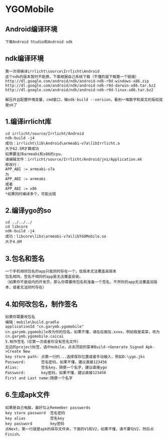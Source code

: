 # YGOMobile
Android编译环境
---------------------
    下载Android Studio和Android sdk
    
ndk编译环境
---------------------
    第一次得编译irrlicht\source\Irrlicht\Android
    这个ndk的版本暂时不能换，下面根据自己系统下载（不懂的就下载第一个链接）
    http://dl.google.com/android/ndk/android-ndk-r9d-windows-x86.zip
    http://dl.google.com/android/ndk/android-ndk-r9d-darwin-x86.tar.bz2
    http://dl.google.com/android/ndk/android-ndk-r9d-linux-x86.tar.bz2

    解压并且配置环境变量，cmd窗口，输ndk-build --version，看到一堆数字和英文的版权就是ok了

1.编译irrlicht库
--------------------------
    cd irrlicht/source/Irrlicht/Android
    ndk-build -j4
    成功：irrlicht\lib\Android\armeabi-v7a\libIrrlicht.a
    大于62.5M才算成功
    如果要支持armeabi和x86的cpu，
    请编辑文件：irrlicht/source/Irrlicht/Android/jni/Application.mk
    修改行：
    APP_ABI := armeabi-v7a
    为
    APP_ABI := armeabi
    或者
    APP_ABI := x86
    *如果同时编译多个，可能出错

2.编译ygo的so
-------------------------
    cd ../../../
    cd libcore
    ndk-build -j4
    成功：libcore\libs\armeabi-v7a\libYGOMobile.so
    大于4.6M

3.包名和签名
---------------------
    一个手机相同包名的app只能同时存在一个，低版本无法覆盖高版本
    包名相同，签名不相同的app是无法覆盖安装。
    （如果你不是组内的开发员，那么你需要改包名和准备一个签名，不然你的app无法覆盖旧版本，或者无法同时存在）

4.如何改包名，制作签名
----------------------------
    如果你需要改包名
    编辑：mobile\build.gradle
    applicationId "cn.garymb.ygomobile"
    cn.garymb.ygomobile改为你的包名，如果不懂，请在后面加.xxxx，例如我是菜菜，改为cn.garymb.ygomobile.caicai
    5.制作签名（仅第一次或者你没有签名文件）
    左边的project标签，选中mobile，点击顶部的菜单Build->Generate Signed Apk->Create New
    key store path: 点第一行的...选择保存位置或者手动输入，例如D:\ygo.jks
    Password:       签名密码，如果不懂，建议直接123456
    Alias:          签名key，随便一个名字，建议直接ygo
    Password:       key密码，如果不懂，建议直接123456
    First and Last name:随便一个名字

6.生成apk文件
-------------------------
    如果是自己电脑，最好勾上Remember passwords
    key store password  签名密码
    key alias           签名key
    key password        key密码
    点Next，第一行就是apk的保存文件夹，下面的V1和V2，如果不懂，请不要勾V2，然后点Finish。